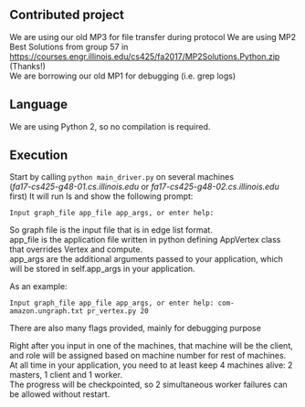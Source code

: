 ## Contributed project
We are using our old MP3 for file transfer during protocol
We are using MP2 Best Solutions from group 57 in https://courses.engr.illinois.edu/cs425/fa2017/MP2Solutions.Python.zip (Thanks!)  
We are borrowing our old MP1 for debugging (i.e. grep logs)

## Language
We are using Python 2, so no compilation is required.  

## Execution
Start by calling `python main_driver.py` on several machines  
(*fa17-cs425-g48-01.cs.illinois.edu* or *fa17-cs425-g48-02.cs.illinois.edu* first)
It will run ls and show the following prompt:  
```
Input graph_file app_file app_args, or enter help:
```
So graph file is the input file that is in edge list format.  
app_file is the application file written in python defining AppVertex class that overrides Vertex and compute.  
app_args are the additional arguments passed to your application, which will be stored in self.app_args in your application.  
  
As an example:
```
Input graph_file app_file app_args, or enter help: com-amazon.ungraph.txt pr_vertex.py 20
```
  
There are also many flags provided, mainly for debugging purpose  

Right after you input in one of the machines, that machine will be the client, and role will be assigned based on machine number for rest of machines.  
At all time in your application, you need to at least keep 4 machines alive: 2 masters, 1 client and 1 worker.  
The progress will be checkpointed, so 2 simultaneous worker failures can be allowed without restart. 